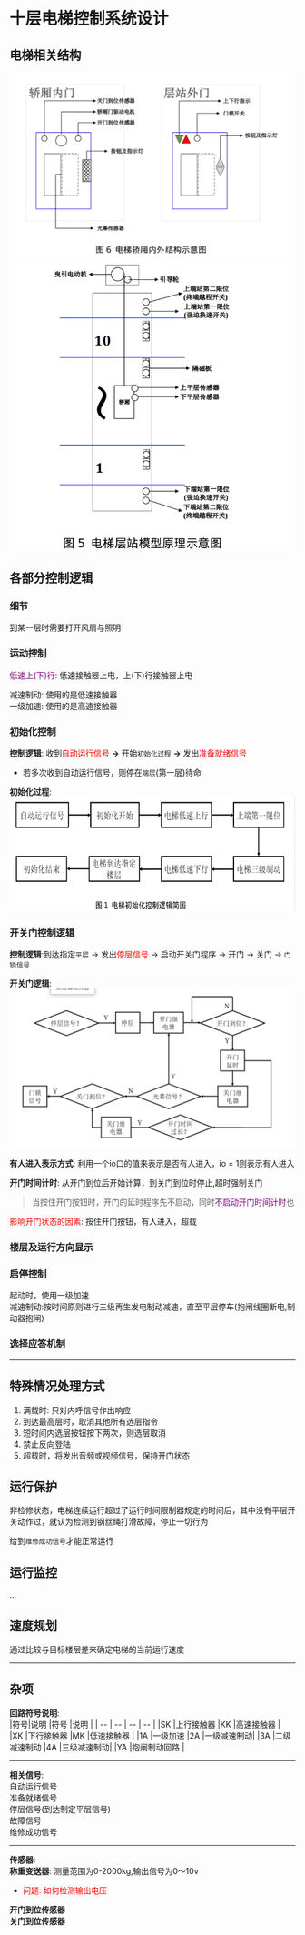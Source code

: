 # 十层电梯控制系统设计
## 电梯相关结构
![电梯轿箱内外结构示意图](img/电梯轿箱内外结构示意图.png)
![电梯层站模型原理示意图](img/电梯层站模型原理示意图.png)



## 各部分控制逻辑
### 细节
到某一层时需要打开风扇与照明
### 运动控制
<font color=purple>低速上(下)行</font>: 低速接触器上电，上(下)行接触器上电  

减速制动: 使用的是低速接触器  
一级加速: 使用的是高速接触器  


### 初始化控制
**控制逻辑**:  收到<font color=red>自动运行信号</font> **->** 开始`初始化过程`  **->** 发出<font color=red>准备就绪信号</font>  
  - 若多次收到自动运行信号，则停在`端层`(第一层)待命  

**初始化过程**:  
<img src="img/电梯初始化控制逻辑.png" height="200" width="600" >

### 开关门控制逻辑
**控制逻辑**:到达指定`平层` -> 发出<font color=red>停层信号</font> -> 启动开关门程序 -> 开门 -> 关门 -> `门锁信号`  

**开关门逻辑**:  
<img src="img/开关们控制逻辑图.png" height="280" width="600" >  

**有人进入表示方式**: 利用一个io口的值来表示是否有人进入，io = 1则表示有人进入  

**开门时间计时**: 从开门到位后开始计算，到关门到位时停止,超时强制关门  
>当按住开门按钮时，开门的延时程序先不启动，同时<font color=purple>不启动开门时间计时</font>也

<font color=red>影响开门状态的因素</font>: 按住开门按钮，有人进入，超载  

### 楼层及运行方向显示

### 启停控制
起动时，使用一级加速  
减速制动:按时间原则进行三级再生发电制动减速，直至平层停车(抱闸线圈断电,制动器抱闸)  

### 选择应答机制


---

## 特殊情况处理方式
1. 满载时: 只对内呼信号作出响应  
2. 到达最高层时，取消其他所有选层指令  
3. 短时间内选层按钮按下两次，则选层取消  
4. 禁止反向登陆  
5. 超载时，将发出音频或视频信号，保持开门状态  


## 运行保护
非检修状态，电梯连续运行超过了运行时间限制器规定的时间后，其中没有平层开关动作过，就认为检测到钢丝绳打滑故障，停止一切行为  

给到`维修成功信号`才能正常运行

## 运行监控
...

## 速度规划
通过比较与目标楼层差来确定电梯的当前运行速度  

---

## 杂项
**回路符号说明**:  
|符号|说明	        |符号   |说明        |
| -- | --           | --    | --         |
|SK	 |上行接触器	|KK	    |高速接触器  |
|XK	 |下行接触器	|MK	    |低速接触器  |
|1A	 |一级加速	    |2A	    |一级减速制动|
|3A	 |二级减速制动	|4A	    |三级减速制动|
|YA	 |抱闸制动回路  |

---

**相关信号**:  
自动运行信号  
准备就绪信号  
停层信号(到达制定平层信号)  
故障信号  
维修成功信号  

---

**传感器**:  
**称重变送器**: 测量范围为0-2000kg,输出信号为0～10v  
  - <font color=red>问题: 如何检测输出电压</font>  

**开门到位传感器**  
**关门到位传感器**  
